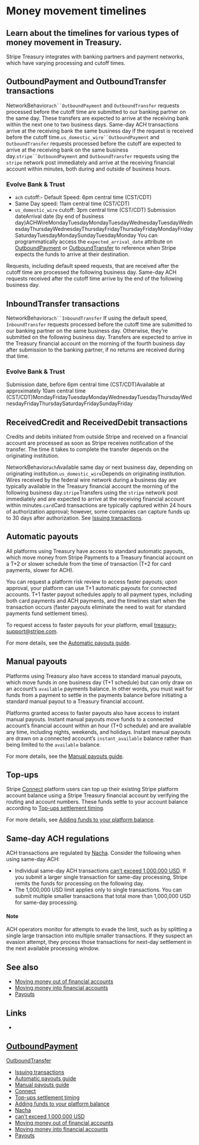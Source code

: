 # Money movement timelines

## Learn about the timelines for various types of money movement in Treasury.

Stripe Treasury integrates with banking partners and payment networks, which
have varying processing and cutoff times.

## OutboundPayment and OutboundTransfer transactions

NetworkBehavior`ach``OutboundPayment` and `OutboundTransfer` requests processed
before the cutoff time are submitted to our banking partner on the same day.
These transfers are expected to arrive at the receiving bank within the next one
to two business days. Same-day ACH transactions arrive at the receiving bank the
same business day if the request is received before the cutoff
time.`us_domestic_wire``OutboundPayment` and `OutboundTransfer` requests
processed before the cutoff are expected to arrive at the receiving bank on the
same business day.`stripe``OutboundPayment` and `OutboundTransfer` requests
using the `stripe` network post immediately and arrive at the receiving
financial account within minutes, both during and outside of business hours.
### Evolve Bank & Trust

- `ach` cutoff:- Default Speed: 6pm central time (CST/CDT)
- Same Day speed: 11am central time (CST/CDT)
- `us_domestic_wire` cutoff: 3pm central time (CST/CDT)
Submission dateArrival date (by end of business
day)ACHWireMondayTuesdayMondayTuesdayWednesdayTuesdayWednesdayThursdayWednesdayThursdayFridayThursdayFridayMondayFridaySaturdayTuesdayMondaySundayTuesdayMonday
You can programmatically access the `expected_arrival_date` attribute on
[OutboundPayment](https://docs.stripe.com/api/treasury/outbound_payments/object#outbound_payment_object-expected_arrival_date)
or
[OutboundTransfer](https://docs.stripe.com/api/treasury/outbound_transfers/object#outbound_transfer_object-expected_arrival_date)
to reference when Stripe expects the funds to arrive at their destination.

Requests, including default speed requests, that are received after the cutoff
time are processed the following business day. Same-day ACH requests received
after the cutoff time arrive by the end of the following business day.

## InboundTransfer transactions

NetworkBehavior`ach``InboundTransfer` If using the default speed,
`InboundTransfer` requests processed before the cutoff time are submitted to our
banking partner on the same business day. Otherwise, they’re submitted on the
following business day. Transfers are expected to arrive in the Treasury
financial account on the morning of the fourth business day after submission to
the banking partner, if no returns are received during that time.
### Evolve Bank & Trust

Submission date, before 6pm central time (CST/CDT)Available at approximately
10am central time
(CST/CDT)MondayFridayTuesdayMondayWednesdayTuesdayThursdayWednesdayFridayThursdaySaturdayFridaySundayFriday
## ReceivedCredit and ReceivedDebit transactions

Credits and debits initiated from outside Stripe and received on a financial
account are processed as soon as Stripe receives notification of the transfer.
The time it takes to complete the transfer depends on the originating
institution.

NetworkBehavior`ach`Available same day or next business day, depending on
originating institution.`us_domestic_wire`Depends on originating institution.
Wires received by the federal wire network during a business day are typically
available in the Treasury financial account the morning of the following
business day.`stripe`Transfers using the `stripe` network post immediately and
are expected to arrive at the receiving financial account within
minutes.`card`Card transactions are typically captured within 24 hours of
authorization approval; however, some companies can capture funds up to 30 days
after authorization. See [Issuing
transactions](https://docs.stripe.com/issuing/purchases/transactions).
## Automatic payouts

All platforms using Treasury have access to standard automatic payouts, which
move money from Stripe Payments to a Treasury financial account on a T+2 or
slower schedule from the time of transaction (T+2 for card payments, slower for
ACH).

You can request a platform risk review to access faster payouts; upon approval,
your platform can use T+1 automatic payouts for connected accounts. T+1 faster
payout schedules apply to all payment types, including both card payments and
ACH payments, and the timelines start when the transaction occurs (faster
payouts eliminate the need to wait for standard payments fund settlement times).

To request access to faster payouts for your platform, email
[treasury-support@stripe.com](mailto:treasury-support@stripe.com).

For more details, see the [Automatic payouts
guide](https://docs.stripe.com/treasury/moving-money/payouts#automatic-payouts).

## Manual payouts

Platforms using Treasury also have access to standard manual payouts, which move
funds in one business day (T+1 schedule) but can only draw on an account’s
`available` payments balance. In other words, you must wait for funds from a
payment to settle in the payments balance before initiating a standard manual
payout to a Treasury financial account.

Platforms granted access to faster payouts also have access to instant manual
payouts. Instant manual payouts move funds to a connected account’s financial
account within an hour (T+0 schedule) and are available any time, including
nights, weekends, and holidays. Instant manual payouts are drawn on a connected
account’s `instant_available` balance rather than being limited to the
`available` balance.

For more details, see the [Manual payouts
guide](https://docs.stripe.com/treasury/moving-money/payouts#manual-payouts).

## Top-ups

Stripe [Connect](https://docs.stripe.com/connect) platform users can top up
their existing Stripe platform account balance using a Stripe Treasury financial
account by verifying the routing and account numbers. These funds settle to your
account balance according to [Top-ups settlement
timing](https://docs.stripe.com/connect/top-ups#settlement-timing).

For more details, see [Adding funds to your platform
balance](https://docs.stripe.com/connect/top-ups).

## Same-day ACH regulations

ACH transactions are regulated by
[Nacha](https://www.nacha.org/content/how-ach-rules-are-made). Consider the
following when using same-day ACH:

- Individual same-day ACH transactions [can’t exceed 1,000,000
USD](https://www.nacha.org/million). If you submit a larger single transaction
for same-day processing, Stripe remits the funds for processing on the following
day.
- The 1,000,000 USD limit applies only to single transactions. You can submit
multiple smaller transactions that total more than 1,000,000 USD for same-day
processing.

#### Note

ACH operators monitor for attempts to evade the limit, such as by splitting a
single large transaction into multiple smaller transactions. If they suspect an
evasion attempt, they process those transactions for next-day settlement in the
next available processing window.

## See also

- [Moving money out of financial
accounts](https://docs.stripe.com/treasury/moving-money/moving-money-out-of-financial-accounts)
- [Moving money into financial
accounts](https://docs.stripe.com/treasury/moving-money/moving-money-into-financial-accounts)
- [Payouts](https://docs.stripe.com/treasury/moving-money/payouts)

## Links

-
[OutboundPayment](https://docs.stripe.com/api/treasury/outbound_payments/object#outbound_payment_object-expected_arrival_date)
-
[OutboundTransfer](https://docs.stripe.com/api/treasury/outbound_transfers/object#outbound_transfer_object-expected_arrival_date)
- [Issuing transactions](https://docs.stripe.com/issuing/purchases/transactions)
- [Automatic payouts
guide](https://docs.stripe.com/treasury/moving-money/payouts#automatic-payouts)
- [Manual payouts
guide](https://docs.stripe.com/treasury/moving-money/payouts#manual-payouts)
- [Connect](https://docs.stripe.com/connect)
- [Top-ups settlement
timing](https://docs.stripe.com/connect/top-ups#settlement-timing)
- [Adding funds to your platform
balance](https://docs.stripe.com/connect/top-ups)
- [Nacha](https://www.nacha.org/content/how-ach-rules-are-made)
- [can’t exceed 1,000,000 USD](https://www.nacha.org/million)
- [Moving money out of financial
accounts](https://docs.stripe.com/treasury/moving-money/moving-money-out-of-financial-accounts)
- [Moving money into financial
accounts](https://docs.stripe.com/treasury/moving-money/moving-money-into-financial-accounts)
- [Payouts](https://docs.stripe.com/treasury/moving-money/payouts)